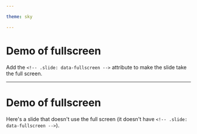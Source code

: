 ```yaml
---

theme: sky

---
```


<!-- .slide: data-fullscreen -->
# Demo of fullscreen

Add the `<!-- .slide: data-fullscreen -->` attribute to make the slide take the full screen.


---

# Demo of fullscreen

Here's a slide that doesn't use the full screen (it doesn't have `<!-- .slide: data-fullscreen -->`).
